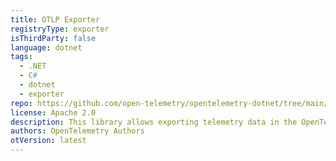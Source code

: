 ```yaml
---
title: OTLP Exporter
registryType: exporter
isThirdParty: false
language: dotnet
tags:
  - .NET
  - C#
  - dotnet
  - exporter
repo: https://github.com/open-telemetry/opentelemetry-dotnet/tree/main/src/OpenTelemetry.Exporter.OpenTelemetryProtocol
license: Apache 2.0
description: This library allows exporting telemetry data in the OpenTelemetry Protocol (OTLP) format to the OpenTelemetry Collector and OTLP-compliant backends/receivers.
authors: OpenTelemetry Authors
otVersion: latest
---
```


